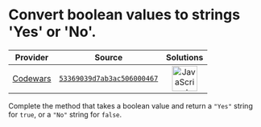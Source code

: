 [_metadata_:generated]: - "true"

# Convert boolean values to strings 'Yes' or 'No'.

<!-- INFO TABLE BEGIN -->

| Provider                                        | Source                                                                               | Solutions                                                                                                                                                    |
| :---------------------------------------------: | :----------------------------------------------------------------------------------: | :----------------------------------------------------------------------------------------------------------------------------------------------------------: |
| [Codewars](../../../docs/providers/Codewars.md) | [`53369039d7ab3ac506000467`](https://www.codewars.com/kata/53369039d7ab3ac506000467) | [<img src="https://res.cloudinary.com/rascaltwo/image/upload/v1631924076/javascript_ehszr7.svg" alt="JavaScript" title="JavaScript" width="50" />](solve.js) |

<!-- INFO TABLE END -->

Complete the method that takes a boolean value and return a `"Yes"` string for `true`, or a `"No"` string for `false`.

